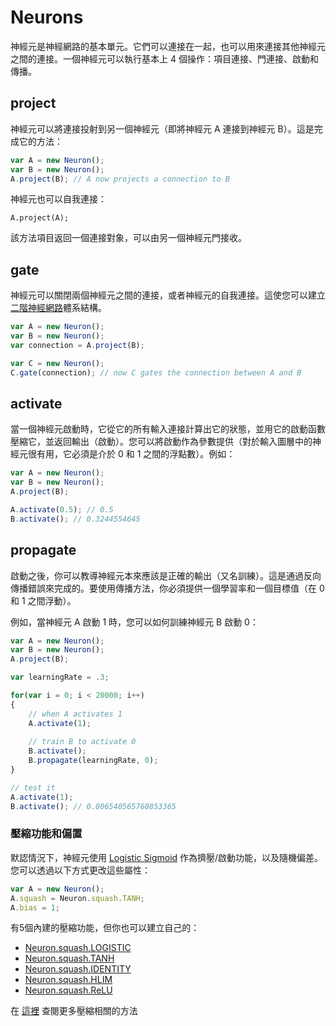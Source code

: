 # Neurons

神經元是神經網路的基本單元。它們可以連接在一起，也可以用來連接其他神經元之間的連接。一個神經元可以執行基本上 4 個操作：項目連接、門連接、啟動和傳播。

## project

神經元可以將連接投射到另一個神經元（即將神經元 A 連接到神經元 B）。這是完成它的方法：

```javascript
var A = new Neuron();
var B = new Neuron();
A.project(B); // A now projects a connection to B
```

神經元也可以自我連接：

`A.project(A);`

該方法項目返回一個連接對象，可以由另一個神經元門接收。

## gate

神經元可以關閉兩個神經元之間的連接，或者神經元的自我連接。這使您可以建立 [二階神經網路](https://en.wikipedia.org/wiki/Recurrent_neural_network#Second_order_RNN)體系結構。

```javascript
var A = new Neuron();
var B = new Neuron();
var connection = A.project(B);

var C = new Neuron();
C.gate(connection); // now C gates the connection between A and B
```

## activate

當一個神經元啟動時，它從它的所有輸入連接計算出它的狀態，並用它的啟動函數壓縮它，並返回輸出（啟動）。您可以將啟動作為參數提供（對於輸入圖層中的神經元很有用，它必須是介於 0 和 1 之間的浮點數）。例如：

```javascript
var A = new Neuron();
var B = new Neuron();
A.project(B);

A.activate(0.5); // 0.5
B.activate(); // 0.3244554645
```

## propagate
啟動之後，你可以教導神經元本來應該是正確的輸出（又名訓練）。這是通過反向傳播錯誤來完成的。要使用傳播方法，你必須提供一個學習率和一個目標值（在 0 和 1 之間浮動）。

例如，當神經元 A 啟動 1 時，您可以如何訓練神經元 B 啟動 0：

```javascript
var A = new Neuron();
var B = new Neuron();
A.project(B);

var learningRate = .3;

for(var i = 0; i < 20000; i++)
{
	// when A activates 1
	A.activate(1);
	
	// train B to activate 0
	B.activate();
	B.propagate(learningRate, 0); 
}

// test it
A.activate(1);
B.activate(); // 0.006540565760853365
```

### 壓縮功能和偏置

默認情況下，神經元使用 [Logistic Sigmoid](http://en.wikipedia.org/wiki/Logistic_function) 作為擠壓/啟動功能，以及隨機偏差。您可以透過以下方式更改這些屬性：

```javascript
var A = new Neuron();
A.squash = Neuron.squash.TANH;
A.bias = 1;
```

有5個內建的壓縮功能，但你也可以建立自己的：

- [Neuron.squash.LOGISTIC](http://commons.wikimedia.org/wiki/File:SigmoidFunction.png)
- [Neuron.squash.TANH](http://commons.wikimedia.org/wiki/File:TanhFunction.jpg)
- [Neuron.squash.IDENTITY](http://en.wikipedia.org/wiki/File:Function-x.svg)
- [Neuron.squash.HLIM](http://commons.wikimedia.org/wiki/File:HardLimitFunction.png)
- [Neuron.squash.ReLU](http://i.stack.imgur.com/8CGlM.png)

在 [這裡](https://wagenaartje.github.io/neataptic/docs/methods/activation/) 查閱更多壓縮相關的方法